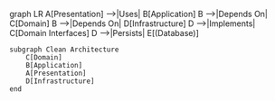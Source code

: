 graph LR
    A[Presentation] -->|Uses| B[Application]
    B -->|Depends On| C[Domain]
    B -->|Depends On| D[Infrastructure]
    D -->|Implements| C[Domain Interfaces]
    D -->|Persists| E[(Database)]
    
    subgraph Clean Architecture
        C[Domain]
        B[Application]
        A[Presentation]
        D[Infrastructure]
    end
